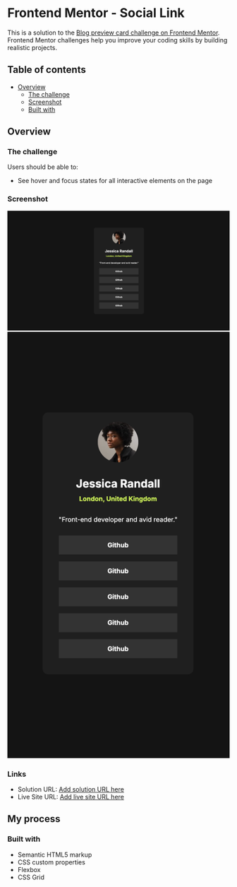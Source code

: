 # Frontend Mentor - Social Link

This is a solution to the [Blog preview card challenge on Frontend Mentor](https://www.frontendmentor.io/learning-paths/getting-started-on-frontend-mentor-XJhRWRREZd/steps/66b9775845dac6910323e1fb/challenge/start). Frontend Mentor challenges help you improve your coding skills by building realistic projects.

## Table of contents

- [Overview](#overview)
  - [The challenge](#the-challenge)
  - [Screenshot](#screenshot)
  - [Built with](#built-with)

## Overview

### The challenge

Users should be able to:

- See hover and focus states for all interactive elements on the page

### Screenshot

![Design preview for the Blog preview card coding challenge](/images/desktop.png)
![Design preview for the Blog preview card coding challenge](/images/mobile.png)

### Links

- Solution URL: [Add solution URL here](https://github.com/nabilroslizar/socialLinks.git)
- Live Site URL: [Add live site URL here](https://fmentorsociallink.netlify.app/)

## My process

### Built with

- Semantic HTML5 markup
- CSS custom properties
- Flexbox
- CSS Grid
